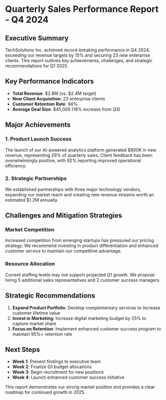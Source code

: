 # Quarterly Sales Performance Report - Q4 2024

## Executive Summary

TechSolutions Inc. achieved record-breaking performance in Q4 2024, exceeding our revenue targets by 15% and securing 23 new enterprise clients. This report outlines key achievements, challenges, and strategic recommendations for Q1 2025.

## Key Performance Indicators

- **Total Revenue**: $2.8M (vs. $2.4M target)
- **New Client Acquisition**: 23 enterprise clients
- **Customer Retention Rate**: 94%
- **Average Deal Size**: $45,000 (18% increase from Q3)

## Major Achievements

### 1. Product Launch Success
The launch of our AI-powered analytics platform generated $800K in new revenue, representing 29% of quarterly sales. Client feedback has been overwhelmingly positive, with 92% reporting improved operational efficiency.

### 2. Strategic Partnerships
We established partnerships with three major technology vendors, expanding our market reach and creating new revenue streams worth an estimated $1.2M annually.

## Challenges and Mitigation Strategies

### Market Competition
Increased competition from emerging startups has pressured our pricing strategy. We recommend investing in product differentiation and enhanced customer service to maintain our competitive advantage.

### Resource Allocation
Current staffing levels may not support projected Q1 growth. We propose hiring 5 additional sales representatives and 2 customer success managers.

## Strategic Recommendations

1. **Expand Product Portfolio**: Develop complementary services to increase customer lifetime value
2. **Invest in Marketing**: Increase digital marketing budget by 25% to capture market share
3. **Focus on Retention**: Implement enhanced customer success program to maintain 95%+ retention rate

## Next Steps

- **Week 1**: Present findings to executive team
- **Week 2**: Finalize Q1 budget allocations
- **Week 3**: Begin recruitment for new positions
- **Week 4**: Launch enhanced customer success initiative

This report demonstrates our strong market position and provides a clear roadmap for continued growth in 2025. 
